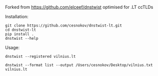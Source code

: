 Forked from https://github.com/elceef/dnstwist optimised for .LT ccTLDs


Installation:

```
git clone https://github.com/cesnokov/dnstwist-lt.git
cd dnstwist-lt
pip install .
dnstwist --help
```

Usage:

```
dnstwist --registered vilnius.lt
```

```
dnstwist --format list --output /Users/cesnokov/Desktop/vilnius.txt vilnius.lt
```
